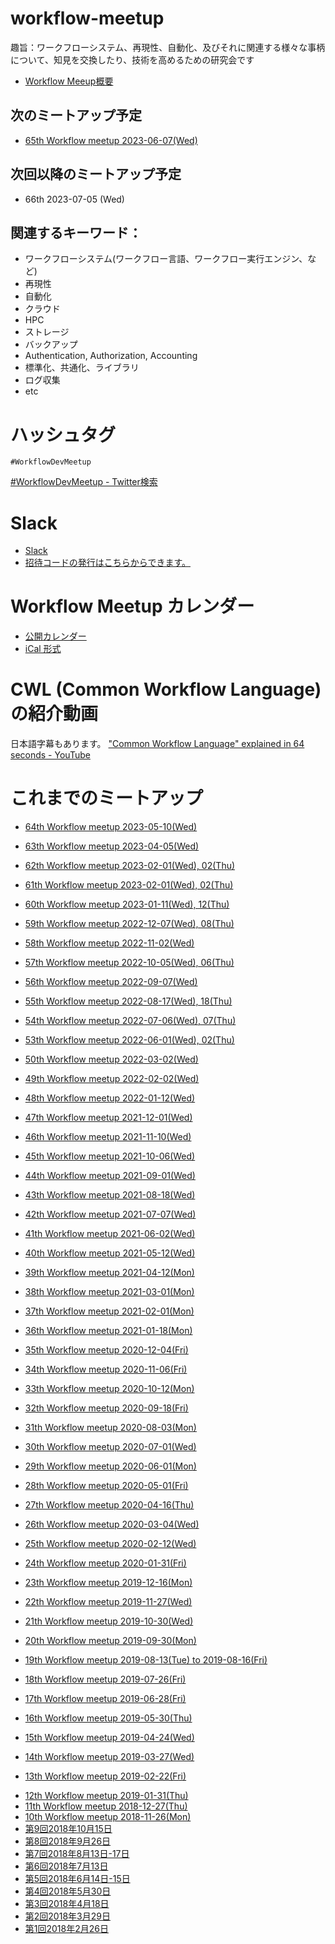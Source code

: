 # workflow-meetup

趣旨：ワークフローシステム、再現性、自動化、及びそれに関連する様々な事柄について、知見を交換したり、技術を高めるための研究会です

- [Workflow Meeup概要](https://github.com/manabuishii/workflow-meetup/wiki/Workflow-Meeup%E6%A6%82%E8%A6%81)

## 次のミートアップ予定

- [65th Workflow meetup 2023-06-07(Wed)](https://github.com/workflow-meetup-jp/workflow-meetup/wiki/20230607)

## 次回以降のミートアップ予定

- 66th 2023-07-05 (Wed)

## 関連するキーワード：
* ワークフローシステム(ワークフロー言語、ワークフロー実行エンジン、など)
* 再現性
* 自動化
* クラウド
* HPC
* ストレージ
* バックアップ
* Authentication, Authorization, Accounting
* 標準化、共通化、ライブラリ
* ログ収集
* etc

# ハッシュタグ

`#WorkflowDevMeetup`

[\#WorkflowDevMeetup \- Twitter検索](https://twitter.com/search?q=%23WorkflowDevMeetup&src=typd)

# Slack

* [Slack](https://obf-jp.slack.com/)
* [招待コードの発行はこちらからできます。](https://obf-jp-slackin.herokuapp.com/)

# Workflow Meetup カレンダー

* [公開カレンダー](https://calendar.google.com/calendar/embed?src=tif6pkpstad18bbhqvua7e7lac%40group.calendar.google.com&ctz=Asia%2FTokyo)
* [iCal 形式](https://calendar.google.com/calendar/ical/tif6pkpstad18bbhqvua7e7lac%40group.calendar.google.com/public/basic.ics)

# CWL (Common Workflow Language) の紹介動画

日本語字幕もあります。
["Common Workflow Language" explained in 64 seconds \- YouTube](https://www.youtube.com/watch?v=86eY8xs-Vo8&t=5s)

# これまでのミートアップ

- [64th Workflow meetup 2023-05-10(Wed)](https://github.com/workflow-meetup-jp/workflow-meetup/wiki/20230510)
- [63th Workflow meetup 2023-04-05(Wed)](https://github.com/workflow-meetup-jp/workflow-meetup/wiki/20230405)
- [62th Workflow meetup 2023-02-01(Wed), 02(Thu)](https://github.com/workflow-meetup-jp/workflow-meetup/wiki/20230301-02)
- [61th Workflow meetup 2023-02-01(Wed), 02(Thu)](https://github.com/workflow-meetup-jp/workflow-meetup/wiki/20230201-02)
- [60th Workflow meetup 2023-01-11(Wed), 12(Thu)](https://github.com/workflow-meetup-jp/workflow-meetup/wiki/20230111-12)
- [59th Workflow meetup 2022-12-07(Wed), 08(Thu)](https://github.com/workflow-meetup-jp/workflow-meetup/wiki/20221207-08)
- [58th Workflow meetup 2022-11-02(Wed)](https://github.com/workflow-meetup-jp/workflow-meetup/wiki/20221102)
- [57th Workflow meetup 2022-10-05(Wed), 06(Thu)](https://github.com/workflow-meetup-jp/workflow-meetup/wiki/20221005-06)
- [56th Workflow meetup 2022-09-07(Wed)](https://github.com/workflow-meetup-jp/workflow-meetup/wiki/20220907)
- [55th Workflow meetup 2022-08-17(Wed), 18(Thu)](https://github.com/workflow-meetup-jp/workflow-meetup/wiki/20220817-18)

- [54th Workflow meetup 2022-07-06(Wed), 07(Thu)](https://github.com/workflow-meetup-jp/workflow-meetup/wiki/20220706-07)
- [53th Workflow meetup 2022-06-01(Wed), 02(Thu)](https://github.com/workflow-meetup-jp/workflow-meetup/wiki/20220601-02)

- [50th Workflow meetup 2022-03-02(Wed)](https://github.com/workflow-meetup-jp/workflow-meetup/wiki/20220302)
- [49th Workflow meetup 2022-02-02(Wed)](https://github.com/workflow-meetup-jp/workflow-meetup/wiki/20220202)
- [48th Workflow meetup 2022-01-12(Wed)](https://github.com/workflow-meetup-jp/workflow-meetup/wiki/20220112)
- [47th Workflow meetup 2021-12-01(Wed)](https://github.com/workflow-meetup-jp/workflow-meetup/wiki/20211201)
- [46th Workflow meetup 2021-11-10(Wed)](https://github.com/workflow-meetup-jp/workflow-meetup/wiki/20211110)
- [45th Workflow meetup 2021-10-06(Wed)](https://github.com/workflow-meetup-jp/workflow-meetup/wiki/20211006)
- [44th Workflow meetup 2021-09-01(Wed)](https://github.com/workflow-meetup-jp/workflow-meetup/wiki/20210901)
- [43th Workflow meetup 2021-08-18(Wed)](https://github.com/workflow-meetup-jp/workflow-meetup/wiki/20210818)
- [42th Workflow meetup 2021-07-07(Wed)](https://github.com/workflow-meetup-jp/workflow-meetup/wiki/20210707)
- [41th Workflow meetup 2021-06-02(Wed)](https://github.com/workflow-meetup-jp/workflow-meetup/wiki/20210602)
- [40th Workflow meetup 2021-05-12(Wed)](https://github.com/workflow-meetup-jp/workflow-meetup/wiki/20210512)
- [39th Workflow meetup 2021-04-12(Mon)](https://github.com/workflow-meetup-jp/workflow-meetup/wiki/20210412)
- [38th Workflow meetup 2021-03-01(Mon)](https://github.com/workflow-meetup-jp/workflow-meetup/wiki/20210301)
- [37th Workflow meetup 2021-02-01(Mon)](https://github.com/workflow-meetup-jp/workflow-meetup/wiki/20210201)
- [36th Workflow meetup 2021-01-18(Mon)](https://github.com/workflow-meetup-jp/workflow-meetup/wiki/20210118)
- [35th Workflow meetup 2020-12-04(Fri)](https://github.com/workflow-meetup-jp/workflow-meetup/wiki/20201204)
- [34th Workflow meetup 2020-11-06(Fri)](https://github.com/workflow-meetup-jp/workflow-meetup/wiki/20201106)
- [33th Workflow meetup 2020-10-12(Mon)](https://github.com/workflow-meetup-jp/workflow-meetup/wiki/20201012)
- [32th Workflow meetup 2020-09-18(Fri)](https://github.com/workflow-meetup-jp/workflow-meetup/wiki/20200918)
- [31th Workflow meetup 2020-08-03(Mon)](https://github.com/workflow-meetup-jp/workflow-meetup/wiki/20200803)
- [30th Workflow meetup 2020-07-01(Wed)](https://github.com/workflow-meetup-jp/workflow-meetup/wiki/20200701)
- [29th Workflow meetup 2020-06-01(Mon)](https://github.com/manabuishii/workflow-meetup/wiki/20200601)
- [28th Workflow meetup 2020-05-01(Fri)](https://github.com/manabuishii/workflow-meetup/wiki/20200501)
- [27th Workflow meetup 2020-04-16(Thu)](https://github.com/manabuishii/workflow-meetup/wiki/20200416)
- [26th Workflow meetup 2020-03-04(Wed)](https://github.com/manabuishii/workflow-meetup/wiki/20200304)
- [25th Workflow meetup 2020-02-12(Wed)](https://github.com/manabuishii/workflow-meetup/wiki/20200212)
- [24th Workflow meetup 2020-01-31(Fri)](https://github.com/manabuishii/workflow-meetup/wiki/20200131)
- [23th Workflow meetup 2019-12-16(Mon)](https://github.com/manabuishii/workflow-meetup/wiki/20191216)
- [22th Workflow meetup 2019-11-27(Wed)](https://github.com/manabuishii/workflow-meetup/wiki/20191127)
- [21th Workflow meetup 2019-10-30(Wed)](https://github.com/manabuishii/workflow-meetup/wiki/20191030)
- [20th Workflow meetup 2019-09-30(Mon)](https://github.com/manabuishii/workflow-meetup/wiki/20190930)
- [19th Workflow meetup 2019-08-13(Tue) to 2019-08-16(Fri)](https://github.com/manabuishii/workflow-meetup/wiki/20190813-16)
- [18th Workflow meetup 2019-07-26(Fri)](https://github.com/manabuishii/workflow-meetup/wiki/20190726)
- [17th Workflow meetup 2019-06-28(Fri)](https://github.com/manabuishii/workflow-meetup/wiki/20190628)
- [16th Workflow meetup 2019-05-30(Thu)](https://github.com/manabuishii/workflow-meetup/wiki/20190530)
- [15th Workflow meetup 2019-04-24(Wed)](https://github.com/manabuishii/workflow-meetup/wiki/20190424)
- [14th Workflow meetup 2019-03-27(Wed)](https://github.com/manabuishii/workflow-meetup/wiki/20190327)
- [13th Workflow meetup 2019-02-22(Fri)](https://github.com/manabuishii/workflow-meetup/wiki/20190222)
* [12th Workflow meetup 2019-01-31(Thu)](https://github.com/manabuishii/workflow-meetup/wiki/20190131)
* [11th Workflow meetup 2018-12-27(Thu)](https://github.com/manabuishii/workflow-meetup/wiki/20181227)
* [10th Workflow meetup 2018-11-26(Mon)](https://github.com/manabuishii/workflow-meetup/wiki/20181126)
* [第9回2018年10月15日](https://github.com/manabuishii/workflow-meetup/wiki/20181015)
* [第8回2018年9月26日](https://github.com/manabuishii/workflow-meetup/wiki/20180926)
* [第7回2018年8月13日-17日](https://github.com/manabuishii/workflow-meetup/wiki/20180813-17)
* [第6回2018年7月13日](https://github.com/manabuishii/workflow-meetup/wiki/20180713)
* [第5回2018年6月14日-15日](https://github.com/manabuishii/workflow-meetup/wiki/20180614-15)
* [第4回2018年5月30日](https://github.com/manabuishii/workflow-meetup/wiki/20180530)
* [第3回2018年4月18日](https://github.com/manabuishii/workflow-meetup/wiki/20180418)
* [第2回2018年3月29日](https://github.com/manabuishii/workflow-meetup/wiki/20180329)
* [第1回2018年2月26日](https://github.com/manabuishii/workflow-meetup/wiki/20180226)
